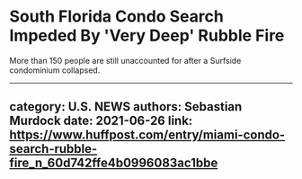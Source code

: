 # South Florida Condo Search Impeded By 'Very Deep' Rubble Fire

More than 150 people are still unaccounted for after a Surfside condominium collapsed.

---
category: U.S. NEWS
authors: Sebastian Murdock
date: 2021-06-26
link: https://www.huffpost.com/entry/miami-condo-search-rubble-fire_n_60d742ffe4b0996083ac1bbe
---
